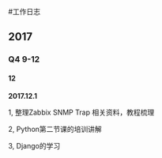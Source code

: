 #工作日志






## 2017

### Q4 9-12

#### 12  




**2017.12.1**

1, 整理Zabbix SNMP Trap 相关资料，教程梳理

2, Python第二节课的培训讲解

3, Django的学习 
